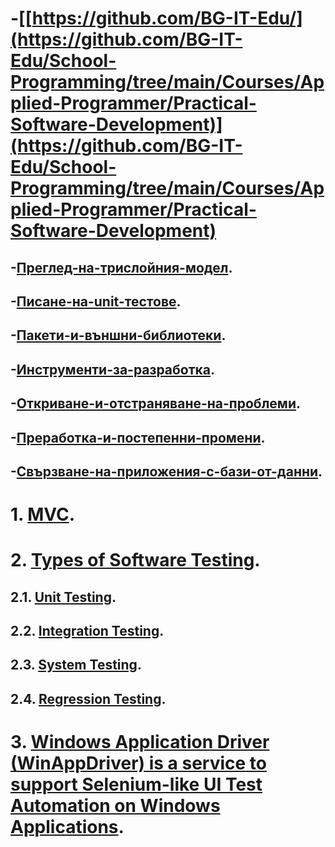 # -[[https://github.com/BG-IT-Edu/](https://github.com/BG-IT-Edu/School-Programming/tree/main/Courses/Applied-Programmer/Practical-Software-Development)](https://github.com/BG-IT-Edu/School-Programming/tree/main/Courses/Applied-Programmer/Practical-Software-Development)  
## -[Преглед-на-трислойния-модел](https://github.com/BG-IT-Edu/School-Programming/tree/main/Courses/Applied-Programmer/Practical-Software-Development/1.%D0%9F%D1%80%D0%B5%D0%B3%D0%BB%D0%B5%D0%B4-%D0%BD%D0%B0-%D1%82%D1%80%D0%B8%D1%81%D0%BB%D0%BE%D0%B9%D0%BD%D0%B8%D1%8F-%D0%BC%D0%BE%D0%B4%D0%B5%D0%BB).
## -[Писане-на-unit-тестове](https://github.com/BG-IT-Edu/School-Programming/tree/main/Courses/Applied-Programmer/Practical-Software-Development/2.%D0%9F%D0%B8%D1%81%D0%B0%D0%BD%D0%B5-%D0%BD%D0%B0-unit-%D1%82%D0%B5%D1%81%D1%82%D0%BE%D0%B2%D0%B5).
## -[Пакети-и-външни-библиотеки](https://github.com/BG-IT-Edu/School-Programming/tree/main/Courses/Applied-Programmer/Practical-Software-Development/2.%D0%9F%D0%B8%D1%81%D0%B0%D0%BD%D0%B5-%D0%BD%D0%B0-unit-%D1%82%D0%B5%D1%81%D1%82%D0%BE%D0%B2%D0%B5).
## -[Инструменти-за-разработка](https://github.com/BG-IT-Edu/School-Programming/tree/main/Courses/Applied-Programmer/Practical-Software-Development/2.%D0%9F%D0%B8%D1%81%D0%B0%D0%BD%D0%B5-%D0%BD%D0%B0-unit-%D1%82%D0%B5%D1%81%D1%82%D0%BE%D0%B2%D0%B5).
## -[Откриване-и-отстраняване-на-проблеми](https://github.com/BG-IT-Edu/School-Programming/tree/main/Courses/Applied-Programmer/Practical-Software-Development/2.%D0%9F%D0%B8%D1%81%D0%B0%D0%BD%D0%B5-%D0%BD%D0%B0-unit-%D1%82%D0%B5%D1%81%D1%82%D0%BE%D0%B2%D0%B5).
## -[Преработка-и-постепенни-промени](https://github.com/BG-IT-Edu/School-Programming/tree/main/Courses/Applied-Programmer/Practical-Software-Development/2.%D0%9F%D0%B8%D1%81%D0%B0%D0%BD%D0%B5-%D0%BD%D0%B0-unit-%D1%82%D0%B5%D1%81%D1%82%D0%BE%D0%B2%D0%B5).
## -[Свързване-на-приложения-с-бази-от-данни](https://github.com/BG-IT-Edu/School-Programming/tree/main/Courses/Applied-Programmer/Practical-Software-Development/2.%D0%9F%D0%B8%D1%81%D0%B0%D0%BD%D0%B5-%D0%BD%D0%B0-unit-%D1%82%D0%B5%D1%81%D1%82%D0%BE%D0%B2%D0%B5).
# 1. [MVC](https://github.com/vakovsky/11/blob/main/mvc).
# 2. [Types of Software Testing](https://www.geeksforgeeks.org/types-software-testing/).
## 2.1. [Unit Testing](https://www.guru99.com/unit-testing-guide.html).
## 2.2. [Integration Testing](https://www.guru99.com/integration-testing.html).
## 2.3. [System Testing](https://www.guru99.com/system-testing.html).
## 2.4. [Regression Testing](https://www.guru99.com/regression-testing.html).
# 3. [Windows Application Driver (WinAppDriver) is a service to support Selenium-like UI Test Automation on Windows Applications](https://github.com/microsoft/WinAppDriver/tree/master).
